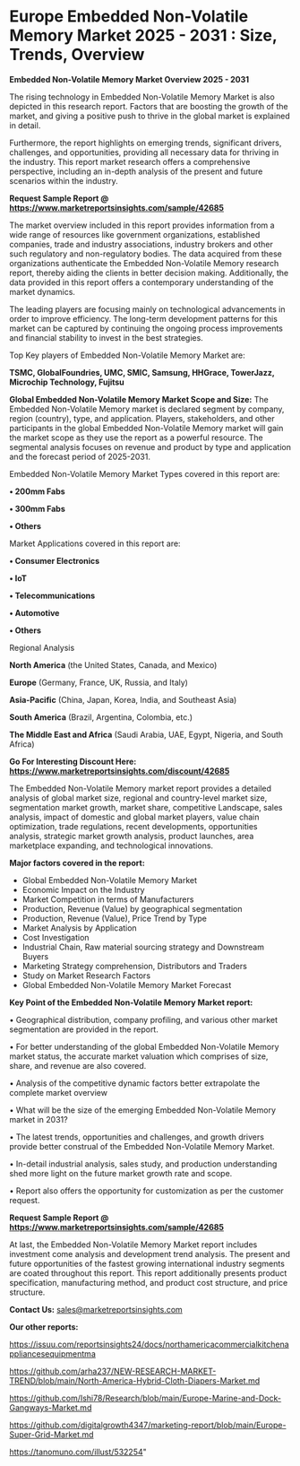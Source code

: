 # Europe Embedded Non-Volatile Memory Market 2025 - 2031 : Size, Trends, Overview

<Strong> Embedded Non-Volatile Memory Market Overview 2025 - 2031</strong>

The rising technology in Embedded Non-Volatile Memory Market is also depicted in this research report. Factors that are boosting the growth of the market, and giving a positive push to thrive in the global market is explained in detail.

Furthermore, the report highlights on emerging trends, significant drivers, challenges, and opportunities, providing all necessary data for thriving in the industry. This report market research offers a comprehensive perspective, including an in-depth analysis of the present and future scenarios within the industry.

<strong>Request Sample Report @ <a href=https://www.marketreportsinsights.com/sample/42685>https://www.marketreportsinsights.com/sample/42685</a></strong>

The market overview included in this report provides information from a wide range of resources like government organizations, established companies, trade and industry associations, industry brokers and other such regulatory and non-regulatory bodies. The data acquired from these organizations authenticate the Embedded Non-Volatile Memory research report, thereby aiding the clients in better decision making. Additionally, the data provided in this report offers a contemporary understanding of the market dynamics.

The leading players are focusing mainly on technological advancements in order to improve efficiency. The long-term development patterns for this market can be captured by continuing the ongoing process improvements and financial stability to invest in the best strategies.

Top Key players of Embedded Non-Volatile Memory Market are:

<strong>TSMC, GlobalFoundries, UMC, SMIC, Samsung, HHGrace, TowerJazz, Microchip Technology, Fujitsu</strong>

<strong><b>Global Embedded Non-Volatile Memory Market Scope and Size:</b></strong>
The Embedded Non-Volatile Memory market is declared segment by company, region (country), type, and application. Players, stakeholders, and other participants in the global Embedded Non-Volatile Memory market will gain the market scope as they use the report as a powerful resource. The segmental analysis focuses on revenue and product by type and application and the forecast period of 2025-2031.

Embedded Non-Volatile Memory Market Types covered in this report are:

<strong>•  200mm Fabs

•  300mm Fabs

•  Others</strong>

Market Applications covered in this report are:

<strong>•  Consumer Electronics

•  IoT

•  Telecommunications

•  Automotive

•  Others</strong> 

Regional Analysis

<strong>North America</strong> (the United States, Canada, and Mexico)

<strong>Europe</strong> (Germany, France, UK, Russia, and Italy)

<strong>Asia-Pacific</strong> (China, Japan, Korea, India, and Southeast Asia)

<strong>South America</strong> (Brazil, Argentina, Colombia, etc.)

<strong>The Middle East and Africa</strong> (Saudi Arabia, UAE, Egypt, Nigeria, and South Africa)

<strong>Go For Interesting Discount Here: <a href=https://www.marketreportsinsights.com/discount/42685>https://www.marketreportsinsights.com/discount/42685</a></strong>

The Embedded Non-Volatile Memory market report provides a detailed analysis of global market size, regional and country-level market size, segmentation market growth, market share, competitive Landscape, sales analysis, impact of domestic and global market players, value chain optimization, trade regulations, recent developments, opportunities analysis, strategic market growth analysis, product launches, area marketplace expanding, and technological innovations.

<strong><b>Major factors covered in the report:</b></strong>
<ul>
  <li>Global Embedded Non-Volatile Memory Market </li>
  <li>Economic Impact on the Industry</li>
  <li>Market Competition in terms of Manufacturers</li>
  <li>Production, Revenue (Value) by geographical segmentation</li>
  <li>Production, Revenue (Value), Price Trend by Type</li>
  <li>Market Analysis by Application</li>
  <li>Cost Investigation</li>
  <li>Industrial Chain, Raw material sourcing strategy and Downstream Buyers</li>
  <li>Marketing Strategy comprehension, Distributors and Traders</li>
  <li>Study on Market Research Factors</li>
  <li>Global Embedded Non-Volatile Memory Market Forecast</li>
</ul>

<strong><b>Key Point of the Embedded Non-Volatile Memory Market report:</b></strong>

• Geographical distribution, company profiling, and various other market segmentation are provided in the report.

• For better understanding of the global Embedded Non-Volatile Memory market status, the accurate market valuation which comprises of size, share, and revenue are also covered.

• Analysis of the competitive dynamic factors better extrapolate the complete market overview

• What will be the size of the emerging Embedded Non-Volatile Memory market in 2031?

• The latest trends, opportunities and challenges, and growth drivers provide better construal of the Embedded Non-Volatile Memory Market.

• In-detail industrial analysis, sales study, and production understanding shed more light on the future market growth rate and scope.

• Report also offers the opportunity for customization as per the customer request.

<strong>Request Sample Report @ <a href=https://www.marketreportsinsights.com/sample/42685>https://www.marketreportsinsights.com/sample/42685</a></strong>

At last, the Embedded Non-Volatile Memory Market report includes investment come analysis and development trend analysis. The present and future opportunities of the fastest growing international industry segments are coated throughout this report. This report additionally presents product specification, manufacturing method, and product cost structure, and price structure.

<strong>Contact Us:</strong>
sales@marketreportsinsights.com

<strong>Our other reports:</strong>

<a href=https://issuu.com/reportsinsights24/docs/northamericacommercialkitchenappliancesequipmentma>https://issuu.com/reportsinsights24/docs/northamericacommercialkitchenappliancesequipmentma</a>

<a href=https://github.com/arha237/NEW-RESEARCH-MARKET-TREND/blob/main/North-America-Hybrid-Cloth-Diapers-Market.md>https://github.com/arha237/NEW-RESEARCH-MARKET-TREND/blob/main/North-America-Hybrid-Cloth-Diapers-Market.md</a>

<a href=https://github.com/Ishi78/Research/blob/main/Europe-Marine-and-Dock-Gangways-Market.md>https://github.com/Ishi78/Research/blob/main/Europe-Marine-and-Dock-Gangways-Market.md</a>

<a href=https://github.com/digitalgrowth4347/marketing-report/blob/main/Europe-Super-Grid-Market.md>https://github.com/digitalgrowth4347/marketing-report/blob/main/Europe-Super-Grid-Market.md</a>

<a href=https://tanomuno.com/illust/532254>https://tanomuno.com/illust/532254</a>"
